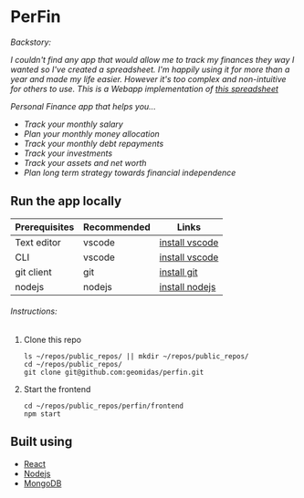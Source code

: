 # PerFin

*Backstory:*

*I couldn't find any app that would allow me to track my finances they way I wanted so I've created a spreadsheet. I'm happily using it for more than a year and made my life easier. However it's too complex and non-intuitive for others to use.*
*This is a Webapp implementation of [this spreadsheet](https://docs.google.com/spreadsheets/d/1OGleyNnVNXcRlVOE7s3qTceqyuhsC7ikigGE_oeAlMo/edit?usp=sharing)*

*Personal Finance app that helps you...*
 - *Track your monthly salary*
 - *Plan your monthly money allocation*
 - *Track your monthly debt repayments*
 - *Track your investments*
 - *Track your assets and net worth*
 - *Plan long term strategy towards financial independence*

## Run the app locally
| Prerequisites   | Recommended | Links |
| --------------- | ----------- | ----- |
| Text editor     | vscode      | [install vscode](https://code.visualstudio.com/Download) |
| CLI             | vscode      | [install vscode](https://code.visualstudio.com/Download) |
| git client      | git         | [install git](https://git-scm.com/downloads) |
| nodejs          | nodejs      | [install nodejs](https://nodejs.org/en/download/) |

###### Instructions:

1. Clone this repo
	```
	ls ~/repos/public_repos/ || mkdir ~/repos/public_repos/
	cd ~/repos/public_repos/
	git clone git@github.com:geomidas/perfin.git
	```

2. Start the frontend
	```
	cd ~/repos/public_repos/perfin/frontend
	npm start
	```

## Built using
- [React](https://reactjs.org/)
- [Nodejs](https://nodejs.org/en/)
- [MongoDB](https://www.mongodb.com/)
